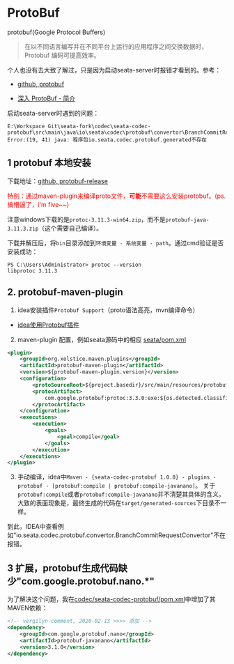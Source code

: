 # ProtoBuf

protobuf(Google Protocol Buffers)
> 在以不同语言编写并在不同平台上运行的应用程序之间交换数据时，Protobuf 编码可提高效率。

个人也没有去大致了解过，只是因为启动seata-server时报错才看到的。参考：
+ [github, protobuf]
- [深入 ProtoBuf - 简介](https://www.jianshu.com/p/a24c88c0526a)

启动seata-server时遇到的问题：
```
E:\Workspace Git\seata-fork\codec\seata-codec-protobuf\src\main\java\io\seata\codec\protobuf\convertor\BranchCommitRequestConvertor.java
Error:(19, 41) java: 程序包io.seata.codec.protobuf.generated不存在
```

## 1 protobuf 本地安装
下载地址：[github, protobuf-release]

<font color="red">特别：通过maven-plugin来编译proto文件，**可能**不需要这么安装protobuf。(ps. 搞懵逼了，i'm five~~)</font>

注意windows下载的是`protoc-3.11.3-win64.zip`，而不是`protobuf-java-3.11.3.zip`（这个需要自己编译）。

下载并解压后，将`bin`目录添加到`环境变量 - 系统变量 - path`。通过cmd验证是否安装成功：
```
PS C:\Users\Administrator> protoc --version
libprotoc 3.11.3
```

## 2. protobuf-maven-plugin
1. idea安装插件`Protobuf Support`（proto语法高亮，mvn编译命令）
- [idea使用Protobuf插件](https://www.cnblogs.com/TechSnail/p/7793813.html)

2. maven-plugin 配置，例如seata源码中的相应 [seata/pom.xml](../../pom.xml)
```XML
<plugin>
    <groupId>org.xolstice.maven.plugins</groupId>
    <artifactId>protobuf-maven-plugin</artifactId>
    <version>${protobuf-maven-plugin.version}</version>
    <configuration>
        <protoSourceRoot>${project.basedir}/src/main/resources/protobuf/io/seata/protocol/transcation/</protoSourceRoot>
        <protocArtifact>
            com.google.protobuf:protoc:3.3.0:exe:${os.detected.classifier}
        </protocArtifact>
    </configuration>
    <executions>
        <execution>
            <goals>
                <goal>compile</goal>
            </goals>
        </execution>
    </executions>
</plugin>
```

3. 手动编译，idea中`Maven - {seata-codec-protobuf 1.0.0} - plugins - protobuf - [protobuf:compile | protobuf:compile-javanano]`。
关于`protobuf:compile`或者`protobuf:compile-javanano`并不清楚其具体的含义。  
大致的表面现象是，最终生成的代码在`target/generated-sources`下目录不一样。

到此，IDEA中查看例如"io.seata.codec.protobuf.convertor.BranchCommitRequestConvertor"不在报错。

## 3 扩展，protobuf生成代码缺少"com.google.protobuf.nano.*"
为了解决这个问题，我在[codec/seata-codec-protobuf/pom.xml](../../codec/seata-codec-protobuf/pom.xml)中增加了其MAVEN依赖：
```xml
<!-- vergilyn-comment, 2020-02-13 >>>> 添加 -->
<dependency>
    <groupId>com.google.protobuf.nano</groupId>
    <artifactId>protobuf-javanano</artifactId>
    <version>3.1.0</version>
</dependency>
```

[github, protobuf]: https://github.com/protocolbuffers/protobuf
[github, protobuf-release]: https://github.com/protocolbuffers/protobuf/releases
